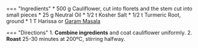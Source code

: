 === "Ingredients"
    * 500 g Cauliflower, cut into florets and the stem cut into small pieces
    * 25 g Neutral Oil
    * 1/2 t Kosher Salt
    * 1/2 t Turmeric Root, ground
    * 1 T Harissa or [Garam Masala](../../sauces-seasonings/seasonings/garam-masala.md)

=== "Directions"
    1. **Combine ingredients** and coat cauliflower uniformly.
    2. **Roast** 25-30 minutes at 200ºC, stirring halfway.

[^makan]:
    Makan, Chetna.
    ["Roast Cauliflower Chickpea Curry."](https://chetnamakan.co.uk/roast-cauliflower-chickpea-curry/)
    chetnamakan.co.uk.
